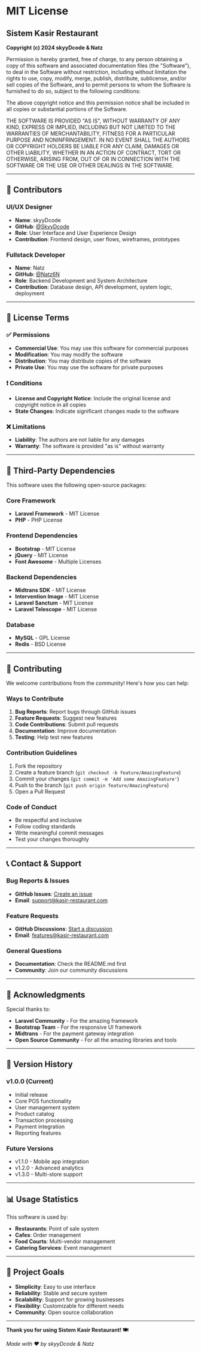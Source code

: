 # MIT License

## Sistem Kasir Restaurant

**Copyright (c) 2024 skyyDcode & Natz**

Permission is hereby granted, free of charge, to any person obtaining a copy
of this software and associated documentation files (the "Software"), to deal
in the Software without restriction, including without limitation the rights
to use, copy, modify, merge, publish, distribute, sublicense, and/or sell
copies of the Software, and to permit persons to whom the Software is
furnished to do so, subject to the following conditions:

The above copyright notice and this permission notice shall be included in all
copies or substantial portions of the Software.

THE SOFTWARE IS PROVIDED "AS IS", WITHOUT WARRANTY OF ANY KIND, EXPRESS OR
IMPLIED, INCLUDING BUT NOT LIMITED TO THE WARRANTIES OF MERCHANTABILITY,
FITNESS FOR A PARTICULAR PURPOSE AND NONINFRINGEMENT. IN NO EVENT SHALL THE
AUTHORS OR COPYRIGHT HOLDERS BE LIABLE FOR ANY CLAIM, DAMAGES OR OTHER
LIABILITY, WHETHER IN AN ACTION OF CONTRACT, TORT OR OTHERWISE, ARISING FROM,
OUT OF OR IN CONNECTION WITH THE SOFTWARE OR THE USE OR OTHER DEALINGS IN THE
SOFTWARE.

---

## 👥 Contributors

### UI/UX Designer
- **Name**: skyyDcode
- **GitHub**: [@SkyyDcode](https://github.com/SkyyDcode)
- **Role**: User Interface and User Experience Design
- **Contribution**: Frontend design, user flows, wireframes, prototypes

### Fullstack Developer
- **Name**: Natz
- **GitHub**: [@Natz6N](https://github.com/Natz6N/Natz6N)
- **Role**: Backend Development and System Architecture
- **Contribution**: Database design, API development, system logic, deployment

---

## 📄 License Terms

### ✅ Permissions
- **Commercial Use**: You may use this software for commercial purposes
- **Modification**: You may modify the software
- **Distribution**: You may distribute copies of the software
- **Private Use**: You may use the software for private purposes

### ❗ Conditions
- **License and Copyright Notice**: Include the original license and copyright notice in all copies
- **State Changes**: Indicate significant changes made to the software

### ❌ Limitations
- **Liability**: The authors are not liable for any damages
- **Warranty**: The software is provided "as is" without warranty

---

## 🔧 Third-Party Dependencies

This software uses the following open-source packages:

### Core Framework
- **Laravel Framework** - MIT License
- **PHP** - PHP License

### Frontend Dependencies
- **Bootstrap** - MIT License
- **jQuery** - MIT License
- **Font Awesome** - Multiple Licenses

### Backend Dependencies
- **Midtrans SDK** - MIT License
- **Intervention Image** - MIT License
- **Laravel Sanctum** - MIT License
- **Laravel Telescope** - MIT License

### Database
- **MySQL** - GPL License
- **Redis** - BSD License

---

## 🤝 Contributing

We welcome contributions from the community! Here's how you can help:

### Ways to Contribute
1. **Bug Reports**: Report bugs through GitHub issues
2. **Feature Requests**: Suggest new features
3. **Code Contributions**: Submit pull requests
4. **Documentation**: Improve documentation
5. **Testing**: Help test new features

### Contribution Guidelines
1. Fork the repository
2. Create a feature branch (`git checkout -b feature/AmazingFeature`)
3. Commit your changes (`git commit -m 'Add some AmazingFeature'`)
4. Push to the branch (`git push origin feature/AmazingFeature`)
5. Open a Pull Request

### Code of Conduct
- Be respectful and inclusive
- Follow coding standards
- Write meaningful commit messages
- Test your changes thoroughly

---

## 📞 Contact & Support

### Bug Reports & Issues
- **GitHub Issues**: [Create an issue](https://github.com/your-repo/issues)
- **Email**: support@kasir-restaurant.com

### Feature Requests
- **GitHub Discussions**: [Start a discussion](https://github.com/your-repo/discussions)
- **Email**: features@kasir-restaurant.com

### General Questions
- **Documentation**: Check the README.md first
- **Community**: Join our community discussions

---

## 🌟 Acknowledgments

Special thanks to:
- **Laravel Community** - For the amazing framework
- **Bootstrap Team** - For the responsive UI framework
- **Midtrans** - For the payment gateway integration
- **Open Source Community** - For all the amazing libraries and tools

---

## 🔄 Version History

### v1.0.0 (Current)
- Initial release
- Core POS functionality
- User management system
- Product catalog
- Transaction processing
- Payment integration
- Reporting features

### Future Versions
- v1.1.0 - Mobile app integration
- v1.2.0 - Advanced analytics
- v1.3.0 - Multi-store support

---

## 📊 Usage Statistics

This software is used by:
- **Restaurants**: Point of sale system
- **Cafes**: Order management
- **Food Courts**: Multi-vendor management
- **Catering Services**: Event management

---

## 🎯 Project Goals

- **Simplicity**: Easy to use interface
- **Reliability**: Stable and secure system
- **Scalability**: Support for growing businesses
- **Flexibility**: Customizable for different needs
- **Community**: Open source collaboration

---

**Thank you for using Sistem Kasir Restaurant! 🍽️**

*Made with ❤️ by skyyDcode & Natz*
